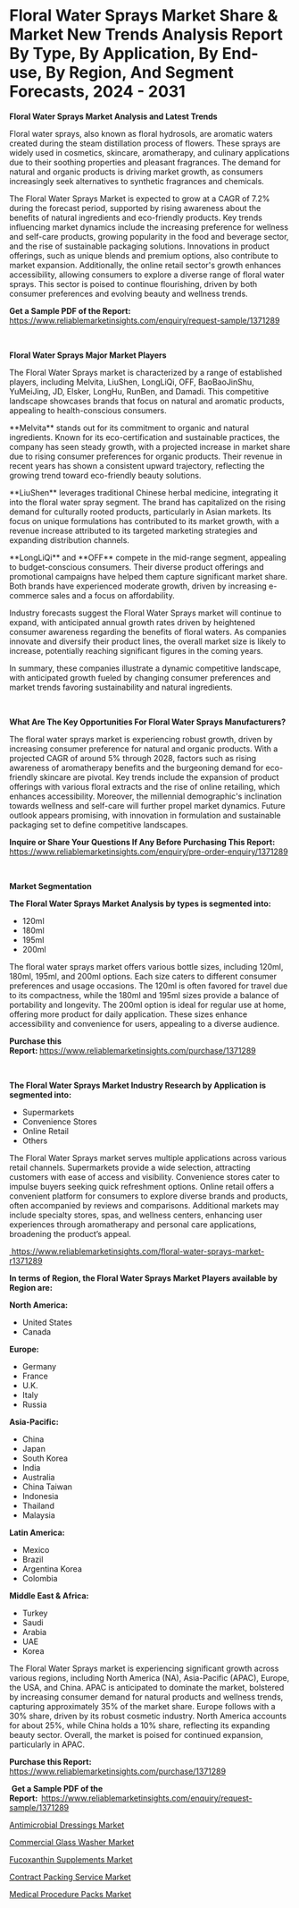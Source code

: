 <p><h1>Floral Water Sprays Market Share & Market New Trends Analysis Report By Type, By Application, By End-use, By Region, And Segment Forecasts, 2024 - 2031</h1></p><p><strong>Floral Water Sprays Market Analysis and Latest Trends</strong></p>
<p><p>Floral water sprays, also known as floral hydrosols, are aromatic waters created during the steam distillation process of flowers. These sprays are widely used in cosmetics, skincare, aromatherapy, and culinary applications due to their soothing properties and pleasant fragrances. The demand for natural and organic products is driving market growth, as consumers increasingly seek alternatives to synthetic fragrances and chemicals.</p><p>The Floral Water Sprays Market is expected to grow at a CAGR of 7.2% during the forecast period, supported by rising awareness about the benefits of natural ingredients and eco-friendly products. Key trends influencing market dynamics include the increasing preference for wellness and self-care products, growing popularity in the food and beverage sector, and the rise of sustainable packaging solutions. Innovations in product offerings, such as unique blends and premium options, also contribute to market expansion. Additionally, the online retail sector's growth enhances accessibility, allowing consumers to explore a diverse range of floral water sprays. This sector is poised to continue flourishing, driven by both consumer preferences and evolving beauty and wellness trends.</p></p>
<p><strong>Get a Sample PDF of the Report:&nbsp;</strong> <a href="https://www.reliablemarketinsights.com/enquiry/request-sample/1371289?utm_campaign=1938&utm_medium=2&utm_source=Github&utm_content=ia&utm_term=26122024&utm_id=floral-water-sprays">https://www.reliablemarketinsights.com/enquiry/request-sample/1371289</a></p>
<p>&nbsp;</p>
<p><strong>Floral Water Sprays Major Market Players</strong></p>
<p><p>The Floral Water Sprays market is characterized by a range of established players, including Melvita, LiuShen, LongLiQi, OFF, BaoBaoJinShu, YuMeiJing, JD, Elsker, LongHu, RunBen, and Damadi. This competitive landscape showcases brands that focus on natural and aromatic products, appealing to health-conscious consumers.</p><p>**Melvita** stands out for its commitment to organic and natural ingredients. Known for its eco-certification and sustainable practices, the company has seen steady growth, with a projected increase in market share due to rising consumer preferences for organic products. Their revenue in recent years has shown a consistent upward trajectory, reflecting the growing trend toward eco-friendly beauty solutions.</p><p>**LiuShen** leverages traditional Chinese herbal medicine, integrating it into the floral water spray segment. The brand has capitalized on the rising demand for culturally rooted products, particularly in Asian markets. Its focus on unique formulations has contributed to its market growth, with a revenue increase attributed to its targeted marketing strategies and expanding distribution channels.</p><p>**LongLiQi** and **OFF** compete in the mid-range segment, appealing to budget-conscious consumers. Their diverse product offerings and promotional campaigns have helped them capture significant market share. Both brands have experienced moderate growth, driven by increasing e-commerce sales and a focus on affordability.</p><p>Industry forecasts suggest the Floral Water Sprays market will continue to expand, with anticipated annual growth rates driven by heightened consumer awareness regarding the benefits of floral waters. As companies innovate and diversify their product lines, the overall market size is likely to increase, potentially reaching significant figures in the coming years.</p><p>In summary, these companies illustrate a dynamic competitive landscape, with anticipated growth fueled by changing consumer preferences and market trends favoring sustainability and natural ingredients.</p></p>
<p>&nbsp;</p>
<p><strong>What Are The Key Opportunities For Floral Water Sprays Manufacturers?</strong></p>
<p><p>The floral water sprays market is experiencing robust growth, driven by increasing consumer preference for natural and organic products. With a projected CAGR of around 5% through 2028, factors such as rising awareness of aromatherapy benefits and the burgeoning demand for eco-friendly skincare are pivotal. Key trends include the expansion of product offerings with various floral extracts and the rise of online retailing, which enhances accessibility. Moreover, the millennial demographic's inclination towards wellness and self-care will further propel market dynamics. Future outlook appears promising, with innovation in formulation and sustainable packaging set to define competitive landscapes.</p></p>
<p><strong>Inquire or Share Your Questions If Any Before Purchasing This Report:</strong> <a href="https://www.reliablemarketinsights.com/enquiry/pre-order-enquiry/1371289?utm_campaign=1938&utm_medium=2&utm_source=Github&utm_content=ia&utm_term=26122024&utm_id=floral-water-sprays">https://www.reliablemarketinsights.com/enquiry/pre-order-enquiry/1371289</a></p>
<p>&nbsp;</p>
<p><strong>Market Segmentation</strong></p>
<p><strong>The Floral Water Sprays Market Analysis by types is segmented into:</strong></p>
<p><ul><li>120ml</li><li>180ml</li><li>195ml</li><li>200ml</li></ul></p>
<p><p>The floral water sprays market offers various bottle sizes, including 120ml, 180ml, 195ml, and 200ml options. Each size caters to different consumer preferences and usage occasions. The 120ml is often favored for travel due to its compactness, while the 180ml and 195ml sizes provide a balance of portability and longevity. The 200ml option is ideal for regular use at home, offering more product for daily application. These sizes enhance accessibility and convenience for users, appealing to a diverse audience.</p></p>
<p><strong>Purchase this Report:&nbsp;</strong><a href="https://www.reliablemarketinsights.com/purchase/1371289?utm_campaign=1938&utm_medium=2&utm_source=Github&utm_content=ia&utm_term=26122024&utm_id=floral-water-sprays">https://www.reliablemarketinsights.com/purchase/1371289</a></p>
<p>&nbsp;</p>
<p><strong>The Floral Water Sprays Market Industry Research by Application is segmented into:</strong></p>
<p><ul><li>Supermarkets</li><li>Convenience Stores</li><li>Online Retail</li><li>Others</li></ul></p>
<p><p>The Floral Water Sprays market serves multiple applications across various retail channels. Supermarkets provide a wide selection, attracting customers with ease of access and visibility. Convenience stores cater to impulse buyers seeking quick refreshment options. Online retail offers a convenient platform for consumers to explore diverse brands and products, often accompanied by reviews and comparisons. Additional markets may include specialty stores, spas, and wellness centers, enhancing user experiences through aromatherapy and personal care applications, broadening the product’s appeal.</p></p>
<p><a href="https://www.reliablemarketinsights.com/floral-water-sprays-market-r1371289?utm_campaign=1938&utm_medium=2&utm_source=Github&utm_content=ia&utm_term=26122024&utm_id=floral-water-sprays">&nbsp;https://www.reliablemarketinsights.com/floral-water-sprays-market-r1371289</a></p>
<p><strong>In terms of Region, the Floral Water Sprays Market Players available by Region are:</strong></p>
<p>
    <p> <strong> North America: </strong>
        <ul>
            <li>United States</li>
            <li>Canada</li>
        </ul>
        </p> 
    <p> <strong> Europe: </strong>
        <ul>
            <li>Germany</li>
            <li>France</li>
            <li>U.K.</li>
            <li>Italy</li>
            <li>Russia</li>
        </ul>
        </p> 
    <p> <strong> Asia-Pacific: </strong>
        <ul>
            <li>China</li>
            <li>Japan</li>
            <li>South Korea</li>
            <li>India</li>
            <li>Australia</li>
            <li>China Taiwan</li>
            <li>Indonesia</li>
            <li>Thailand</li>
            <li>Malaysia</li>
        </ul>
        </p> 
    <p> <strong> Latin America: </strong>
        <ul>
            <li>Mexico</li>
            <li>Brazil</li>
            <li>Argentina Korea</li>
            <li>Colombia</li>
        </ul>
        </p> 
    <p> <strong> Middle East & Africa: </strong>
        <ul>
            <li>Turkey</li>
            <li>Saudi</li>
            <li>Arabia</li>
            <li>UAE</li>
            <li>Korea</li>
        </ul>
    </p>
    </p>
<p><p>The Floral Water Sprays market is experiencing significant growth across various regions, including North America (NA), Asia-Pacific (APAC), Europe, the USA, and China. APAC is anticipated to dominate the market, bolstered by increasing consumer demand for natural products and wellness trends, capturing approximately 35% of the market share. Europe follows with a 30% share, driven by its robust cosmetic industry. North America accounts for about 25%, while China holds a 10% share, reflecting its expanding beauty sector. Overall, the market is poised for continued expansion, particularly in APAC.</p></p>
<p><strong>Purchase this Report: </strong><a href="https://www.reliablemarketinsights.com/purchase/1371289?utm_campaign=1938&utm_medium=2&utm_source=Github&utm_content=ia&utm_term=26122024&utm_id=floral-water-sprays">https://www.reliablemarketinsights.com/purchase/1371289</a></p>
<p>&nbsp;<strong>Get a Sample PDF of the Report:&nbsp;&nbsp;</strong><a href="https://www.reliablemarketinsights.com/enquiry/request-sample/1371289?utm_campaign=1938&utm_medium=2&utm_source=Github&utm_content=ia&utm_term=26122024&utm_id=floral-water-sprays">https://www.reliablemarketinsights.com/enquiry/request-sample/1371289</a></p>
<p><strong></strong></p>
<p><p><a href="https://www.linkedin.com/pulse/insight-antimicrobial-dressings-market-size-expected-cagr-kexke?utm_campaign=1938&utm_medium=2&utm_source=Github&utm_content=ia&utm_term=26122024&utm_id=floral-water-sprays">Antimicrobial Dressings Market</a></p><p><a href="https://www.linkedin.com/pulse/navigating-commercial-glass-washer-market-through-2024-2031showing-lqyze?utm_campaign=1938&utm_medium=2&utm_source=Github&utm_content=ia&utm_term=26122024&utm_id=floral-water-sprays">Commercial Glass Washer Market</a></p><p><a href="https://www.linkedin.com/pulse/detailed-fucoxanthin-supplements-market-study-109-cagr-growth-p3gxe?utm_campaign=1938&utm_medium=2&utm_source=Github&utm_content=ia&utm_term=26122024&utm_id=floral-water-sprays">Fucoxanthin Supplements Market</a></p><p><a href="https://www.linkedin.com/pulse/contract-packing-service-market-size-share-analysis-forecasted-g03uc?utm_campaign=1938&utm_medium=2&utm_source=Github&utm_content=ia&utm_term=26122024&utm_id=floral-water-sprays">Contract Packing Service Market</a></p><p><a href="https://www.linkedin.com/pulse/comprehensive-report-medical-procedure-packs-market-types-atlvf?utm_campaign=1938&utm_medium=2&utm_source=Github&utm_content=ia&utm_term=26122024&utm_id=floral-water-sprays">Medical Procedure Packs Market</a></p></p>